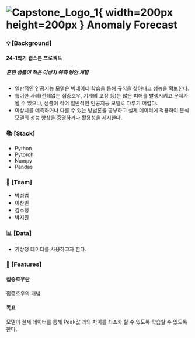 # ![Capstone_Logo_1](https://github.com/psm981021/Anomaly-Forecast/assets/49465397/65791efc-39b7-4463-9b9b-4703c49e8b60){ width=200px height=200px } Anomaly Forecast

### 💡 [Background]
#### 24-1학기 캡스톤 프로젝트

##### 훈련 샘플이 적은 이상치 예측 방안 개발

+ 일반적인 인공지능 모델은 빅데이터 학습을 통해 규칙을 찾아내고 성능을 확보한다.
+ 특이한 사례(전례없는 집중호우, 기계의 고장 등)는 많은 피해를 발생시키고 문제가 될 수 있으나, 샘플이 적어 일반적인 인공지능 모델로 다루기 어렵다.
+ 이상치를 예측하거나 다룰 수 있는 방법론을 공부하고 실제 데이터에 적용하여 분석모델의 성능 향상을 증명하거나 활용성을 제시한다.


### 📚 [Stack]

+ Python 
+ Pytorch 
+ Numpy 
+ Pandas

### 👫 [Team]

+ 박성범 
+ 이찬빈
+ 김소정
+ 박지원

### 📊 [Data]

+ 기상청 데이터를 사용하고자 한다.

### 📝 [Features]

#### 집중호우란
집중호우의 개념

#### 목표
모델이 실제 데이터를 통해 Peak값 과의 차이를 최소화 할 수 있도록 학습할 수 있도록 한다.
